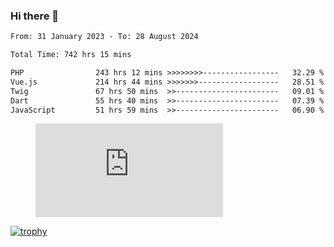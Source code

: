 ### Hi there 👋
<!--START_SECTION:waka-->

```txt
From: 31 January 2023 - To: 28 August 2024

Total Time: 742 hrs 15 mins

PHP                243 hrs 12 mins >>>>>>>>-----------------   32.29 %
Vue.js             214 hrs 44 mins >>>>>>>------------------   28.51 %
Twig               67 hrs 50 mins  >>-----------------------   09.01 %
Dart               55 hrs 40 mins  >>-----------------------   07.39 %
JavaScript         51 hrs 59 mins  >>-----------------------   06.90 %
```

<!--END_SECTION:waka-->
<!-- 
- 🔭 I’m currently working on ...
- 🌱 I’m currently learning ...
- 👯 I’m looking to collaborate on ...
- 🤔 I’m looking for help with ...
- 💬 Ask me about ...
- 📫 How to reach me: ...
- 😄 Pronouns: ...
- ⚡ Fun fact: ... -->


<figure><embed src="https://wakatime.com/share/@jakihanif/43c5af78-a69f-4ced-8cfc-b0822aa9be8f.svg"></embed></figure>

[![trophy](https://github-profile-trophy.vercel.app/?username=jakihanif23&rank=-A,-A)](https://github.com/jakihanif23)

